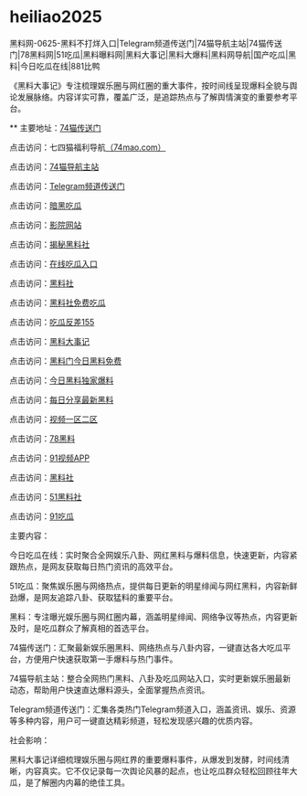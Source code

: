 # heiliao2025
黑料网-0625-黑料不打烊入口|Telegram频道传送门|74猫导航主站|74猫传送门|78黑料网|51吃瓜|黑料曝料网|黑料大事记|黑料大爆料|黑料网导航|国产吃瓜|黑料|今日吃瓜在线|881比鸭

《黑料大事记》专注梳理娱乐圈与网红圈的重大事件，按时间线呈现爆料全貌与舆论发展脉络。内容详实可靠，覆盖广泛，是追踪热点与了解舆情演变的重要参考平台。

** 主要地址：<a href="https://74mao.com/">74猫传送门</a>

点击访问：七四猫福利导航<a href="https://74mao.com/">（74mao.com）</a>

点击访问：<a href="https://74mao.com/">74猫导航主站</a>

点击访问：<a href="https://74mao.com/">Telegram频道传送门</a>

点击访问：<a href="https://cg7-03.pages.dev/">暗黑吃瓜</a>

点击访问：<a href="https://hj-218.pages.dev/">影院网站</a>

点击访问：<a href="https://hl125.pages.dev/">揭秘黑料社</a>

点击访问：<a href="https://cg65.pages.dev/">在线吃瓜入口</a>

点击访问：<a href="https://hl137.pages.dev/">黑料社</a>

点击访问：<a href="https://hl139.pages.dev/">黑料社免费吃瓜</a>

点击访问：<a href="https://hl142.pages.dev/">吃瓜反差155</a>

点击访问：<a href="https://hl147.pages.dev/">黑料大事记</a>

点击访问：<a href="https://hl149.pages.dev/">黑料门今日黑料免费</a>

点击访问：<a href="https://hl159.pages.dev/">今日黑料独家爆料</a>

点击访问：<a href="https://hl161.pages.dev/">每日分享最新黑料</a>

点击访问：<a href="https://hl164.pages.dev/">视频一区二区</a>

点击访问：<a href="https://hl179.pages.dev/">78黑料</a>

点击访问：<a href="https://hj-170.pages.dev/">91视频APP</a>

点击访问：<a href="https://hls-15.pages.dev/">黑料社</a>

点击访问：<a href="https://hls-17.pages.dev/">51黑料社</a>

点击访问：<a href="https://91chiguazhongxin.pages.dev/">91吃瓜</a>

主要内容：

今日吃瓜在线：实时聚合全网娱乐八卦、网红黑料与爆料信息，快速更新，内容紧跟热点，是网友获取每日热门资讯的高效平台。

51吃瓜：聚焦娱乐圈与网络热点，提供每日更新的明星绯闻与网红黑料，内容新鲜劲爆，是网友追踪八卦、获取猛料的重要平台。

黑料：专注曝光娱乐圈与网红圈内幕，涵盖明星绯闻、网络争议等热点，内容更新及时，是吃瓜群众了解真相的首选平台。

74猫传送门：汇聚最新娱乐圈黑料、网络热点与八卦内容，一键直达各大吃瓜平台，方便用户快速获取第一手爆料与热门事件。

74猫导航主站：整合全网热门黑料、八卦及吃瓜网站入口，实时更新娱乐圈最新动态，帮助用户快速直达爆料源头，全面掌握热点资讯。

Telegram频道传送门：汇集各类热门Telegram频道入口，涵盖资讯、娱乐、资源等多种内容，用户可一键直达精彩频道，轻松发现感兴趣的优质内容。

社会影响：

黑料大事记详细梳理娱乐圈与网红界的重要爆料事件，从爆发到发酵，时间线清晰，内容真实。它不仅记录每一次舆论风暴的起点，也让吃瓜群众轻松回顾往年大瓜，是了解圈内内幕的绝佳工具。

<span style="display:none;">[Canonical link](）</span>
